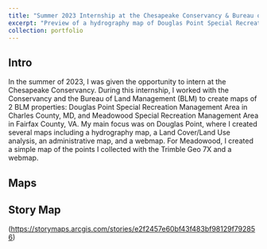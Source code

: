 ```yaml
---
title: "Summer 2023 Internship at the Chesapeake Conservancy & Bureau of Land Management"
excerpt: "Preview of a hydrography map of Douglas Point Special Recreation Management Area<br/><img src='/images/dp_hydro_preview.jpg'>"
collection: portfolio
---
```

## **Intro**
In the summer of 2023, I was given the opportunity to intern at the Chesapeake Conservancy. During this internship, I worked with the Conservancy and the Bureau of Land Management (BLM) to create maps of 2 BLM properties: Douglas Point Special Recreation Management Area in Charles County, MD, and Meadowood Special Recreation Management Area in Fairfax County, VA. My main focus was on Douglas Point, where I created several maps including a hydrography map, a Land Cover/Land Use analysis, an administrative map, and a webmap. For Meadowood, I created a simple map of the points I collected with the Trimble Geo 7X and a webmap.

## **Maps**


## **Story Map**
(https://storymaps.arcgis.com/stories/e2f2457e60bf43f483bf98129f792856)
